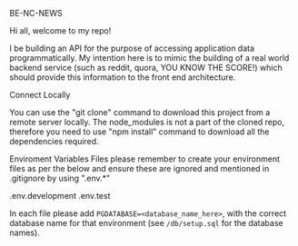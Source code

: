 BE-NC-NEWS

Hi all, welcome to my repo!

I be building an API for the purpose of accessing application data programmatically.
My intention here is to mimic the building of a real world backend service (such as reddit, quora, YOU KNOW THE SCORE!) which should provide this information to the front end architecture.

Connect Locally

You can use the "git clone" command to download this project from a remote server locally. The node_modules is not a part of the cloned repo, therefore you need to use "npm install" command to download all the dependencies required.


Enviroment Variables Files
please remember to create your environment files as per the below and ensure these are ignored and mentioned in .gitignore by using ".env.\*"

.env.development
.env.test

In each file please add `PGDATABASE=<database_name_here>`, with the correct database name for that environment (see `/db/setup.sql` for the database names).
